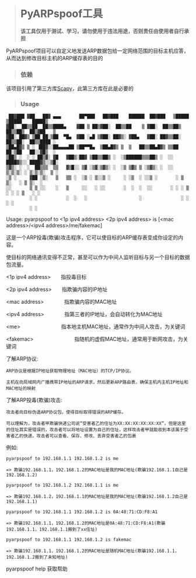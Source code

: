 > # **PyARPspoof工具**
> **该工具仅用于测试、学习，请勿使用于违法用途，否则责任由使用者自行承担**

PyARPspoof项目可以自定义地发送ARP数据包给一定网络范围的目标主机应答，从而达到修改目标主机的ARP缓存表的目的

> ### 依赖

该项目引用了第三方库[Scapy](https://scapy.net/)，此第三方库在此是必要的

> ### Usage

```
 ██▓███ ▓██   ██▓ ▄▄▄       ██▀███   ██▓███    ██████  ██▓███   ▒█████   ▒█████    █████▒
▓██░  ██▒▒██  ██▒▒████▄    ▓██ ▒ ██▒▓██░  ██▒▒██    ▒ ▓██░  ██▒▒██▒  ██▒▒██▒  ██▒▓██   ▒ 
▓██░ ██▓▒ ▒██ ██░▒██  ▀█▄  ▓██ ░▄█ ▒▓██░ ██▓▒░ ▓██▄   ▓██░ ██▓▒▒██░  ██▒▒██░  ██▒▒████ ░ 
▒██▄█▓▒ ▒ ░ ▐██▓░░██▄▄▄▄██ ▒██▀▀█▄  ▒██▄█▓▒ ▒  ▒   ██▒▒██▄█▓▒ ▒▒██   ██░▒██   ██░░▓█▒  ░ 
▒██▒ ░  ░ ░ ██▒▓░ ▓█   ▓██▒░██▓ ▒██▒▒██▒ ░  ░▒██████▒▒▒██▒ ░  ░░ ████▓▒░░ ████▓▒░░▒█░    
▒▓▒░ ░  ░  ██▒▒▒  ▒▒   ▓▒█░░ ▒▓ ░▒▓░▒▓▒░ ░  ░▒ ▒▓▒ ▒ ░▒▓▒░ ░  ░░ ▒░▒░▒░ ░ ▒░▒░▒░  ▒ ░    
░▒ ░     ▓██ ░▒░   ▒   ▒▒ ░  ░▒ ░ ▒░░▒ ░     ░ ░▒  ░ ░░▒ ░       ░ ▒ ▒░   ░ ▒ ▒░  ░      
░░       ▒ ▒ ░░    ░   ▒     ░░   ░ ░░       ░  ░  ░  ░░       ░ ░ ░ ▒  ░ ░ ░ ▒   ░ ░    
         ░ ░           ░  ░   ░                    ░               ░ ░      ░ ░          
         ░ ░                                                                             
```

Usage: pyarpspoof to <1p ipv4 address> <2p ipv4 address> is [\<mac address\>/\<ipv4 address\>/me/fakemac]

这是一个ARP投毒(欺骗)攻击程序，它可以使目标的ARP缓存表变成你设定的内容。

使目标的网络通讯变得不正常，甚至可以作为中间人监听目标与另一个目标的数据包流量。

\<1p ipv4 address\>&emsp;&emsp;指投毒目标

\<2p ipv4 address\>&emsp;&emsp;指欺骗内容的IP地址

\<mac address\>&emsp;&emsp;&emsp;&emsp;指欺骗内容的MAC地址

\<ipv4 address\>&emsp;&emsp;&emsp;&emsp;指第三者的IP地址，会自动转化为MAC地址

\<me\>&emsp;&emsp;&emsp;&emsp;&emsp;&emsp;&emsp;&emsp;指本地主机MAC地址，通常作为中间人攻击，为关键词

\<fakemac\>&emsp;&emsp;&emsp;&emsp;&emsp;&emsp;&emsp;&emsp;指随机的虚假MAC地址，通常用于断网攻击，为关键词

了解ARP协议:

    ARP协议是根据IP地址获取物理地址（MAC地址）的TCP/IP协议。
    
    主机在向局域网内广播携带IP地址的ARP请求，然后更新ARP路由表，确保主机内主机IP地址和MAC地址的映射
    
了解ARP投毒(欺骗)攻击:

    攻击者向目标伪造ARP协议包，使得目标取得错误的ARP缓存。
    
    可以理解为，攻击者甲欺骗快递公司说“受害者乙的住址为XX:XX:XX:XX:XX:XX”，但是这里的住址其实是错误的，攻击者可以将地址设置为自己的住址，这样攻击者甲就能收到本该属于受害者乙的快递，攻击者可以查看、保存、修改、丢弃受害者乙的包裹
    
例如:

    pyarpspoof to 192.168.1.1 192.168.1.2 is me
    
    => 欺骗192.168.1.1，192.168.1.2的MAC地址是我的MAC地址(欺骗192.168.1.1自己是192.168.1.2)
    
    pyarpspoof to 192.168.1.2 192.168.1.1 is me
    
    => 欺骗192.168.1.2，192.168.1.1的MAC地址是我的MAC地址(欺骗192.168.1.2自己是192.168.1.1)
    
    pyarpspoof to 192.168.1.1 192.168.1.2 is 0A:48:71:CD:F8:A1
    
    => 欺骗192.168.1.1，192.168.1.2的MAC地址是0A:48:71:CD:F8:A1(欺骗192.168.1.1，192.168.1.1搬到了xx住址)
    
    pyarpspoof to 192.168.1.1 192.168.1.2 is fakemac
    
    => 欺骗192.168.1.1，192.168.1.2的MAC地址是随机MAC地址(欺骗192.168.1.1，192.168.1.2搬到了未知地址)
    

pyarpspoof help   获取帮助
